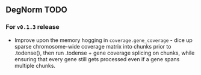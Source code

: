 ## DegNorm TODO

### For ``v0.1.3`` release
- Improve upon the memory hogging in `coverage.gene_coverage` - dice up sparse
chromosome-wide coverage matrix into chunks prior to .todense(),
then run .todense + gene coverage splicing on chunks, while ensuring that every gene
still gets processed even if a gene spans multiple chunks.